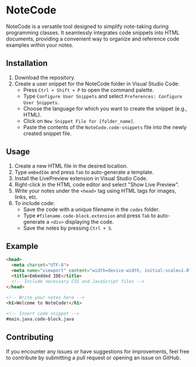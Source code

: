 # NoteCode

NoteCode is a versatile tool designed to simplify note-taking during programming classes. It seamlessly integrates code snippets into HTML documents, providing a convenient way to organize and reference code examples within your notes.

## Installation

1. Download the repository.
2. Create a user snippet for the NoteCode folder in Visual Studio Code:
   - Press `Ctrl + Shift + P` to open the command palette.
   - Type `Configure User Snippets` and select `Preferences: Configure User Snippets`.
   - Choose the language for which you want to create the snippet (e.g., HTML).
   - Click on `New Snippet File for [folder_name]`.
   - Paste the contents of the `NoteCode.code-snippets` file into the newly created snippet file.
   
## Usage

1. Create a new HTML file in the desired location.
2. Type `embedIde` and press `Tab` to auto-generate a template.
3. Install the LivePreview extension in Visual Studio Code.
4. Right-click in the HTML code editor and select "Show Live Preview".
5. Write your notes under the `<head>` tag using HTML tags for images, links, etc.
6. To include code:
   - Save the code with a unique filename in the `codes` folder.
   - Type `#filename.code-block.extension` and press `Tab` to auto-generate a `<div>` displaying the code.
   - Save the notes by pressing `Ctrl + S`.

## Example

```html
<head>
  <meta charset="UTF-8">
  <meta name="viewport" content="width=device-width, initial-scale=1.0">
  <title>Embedded IDE</title>
  <!-- Include necessary CSS and JavaScript files -->
</head>

<!-- Write your notes here -->
<h1>Welcome to NoteCode!</h1>
  
<!-- Insert code snippet -->
#main.java.code-block.java
```



## Contributing
If you encounter any issues or have suggestions for improvements, feel free to contribute by submitting a pull request or opening an issue on GitHub.


